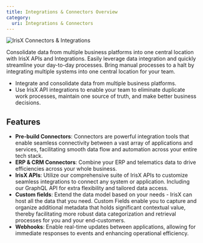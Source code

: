 ```yaml
---
title: Integrations & Connectors Overview
category:
  uri: Integrations & Connectors
---
```


![IrisX Connectors & Integrations](https://cdn.statically.io/gh/trackunit/developer-hub/master/guides/integrations-connectors/integrations-irisX.png)

Consolidate data from multiple business platforms into one central location with IrisX APIs and Integrations. Easily leverage data integration and quickly streamline your day-to-day processes. Bring manual processes to a halt by integrating multiple systems into one central location for your team.

- Integrate and consolidate data from multiple business platforms.
- Use IrisX API integrations to enable your team to eliminate duplicate work processes, maintain one source of truth, and make better business decisions.


## Features

- **Pre-build Connectors**: Connectors are powerful integration tools that enable seamless connectivity between a vast array of applications and services, facilitating smooth data flow and automation across your entire tech stack.
- **ERP & CRM Connectors**: Combine your ERP and telematics data to drive efficiencies across your whole business.
- **IrisX APIs**: Utilize our comprehensive suite of IrisX APIs to customize seamless integrations to connect any system or application. Including our GraphQL API for extra flexibility and tailored data access.
- **Custom fields**: Extend the data model based on your needs - IrisX can host all the data that you need. Custom Fields enable you to capture and organize additional metadata that holds significant contextual value, thereby facilitating more robust data categorization and retrieval processes for you and your end-customers.
- **Webhooks**: Enable real-time updates between applications, allowing for immediate responses to events and enhancing operational efficiency.
